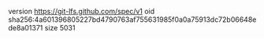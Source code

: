version https://git-lfs.github.com/spec/v1
oid sha256:4a601396805227bd4790763af755631985f0a0a75913dc72b06648ede8a01371
size 5031
